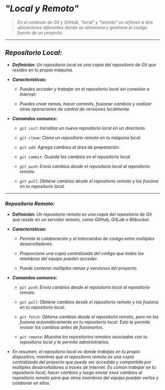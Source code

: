 <!-- Autor: Daniel Benjamin Perez Morales -->
<!-- GitHub: https://github.com/DanielPerezMoralesDev13 -->
<!-- Correo electrónico: danielperezdev@proton.me -->

# ***"Local y Remoto"***

> *En el contexto de Git y GitHub, "local" y "remoto" se refieren a dos ubicaciones diferentes donde se almacena y gestiona el código fuente de un proyecto.*

---

## ***Repositorio Local:***

- ***Definición:** Un repositorio local es una copia del repositorio de Git que resides en tu propia máquina.*

- ***Características:***
  
  - *Puedes acceder y trabajar en el repositorio local sin conexión a Internet.*
  
  - *Puedes crear ramas, hacer commits, fusionar cambios y realizar otras operaciones de control de versiones localmente.*

- ***Comandos comunes:***
  
  - *`git init`: Inicializa un nuevo repositorio local en un directorio.*
  
  - *`git clone`: Clona un repositorio remoto en tu máquina local.*
  
  - *`git add`: Agrega cambios al área de preparación.*
  
  - *`git commit`: Guarda los cambios en el repositorio local.*
  
  - *`git push`: Envía cambios desde el repositorio local al repositorio remoto.*
  
  - *`git pull`: Obtiene cambios desde el repositorio remoto y los fusiona en tu repositorio local.*

---

### ***Repositorio Remoto:***

- **Definición:** *Un repositorio remoto es una copia del repositorio de Git que reside en un servidor remoto, como GitHub, GitLab o Bitbucket.*

- ***Características:***
  
  - *Permite la colaboración y el intercambio de código entre múltiples desarrolladores.*
  
  - *Proporciona una copia centralizada del código que todos los miembros del equipo pueden acceder.*
  
  - *Puede contener múltiples ramas y versiones del proyecto.*

- ***Comandos comunes:***
  
  - *`git push`: Envía cambios desde el repositorio local al repositorio remoto.*
  
  - *`git pull`: Obtiene cambios desde el repositorio remoto y los fusiona en tu repositorio local.*
  
  - *`git fetch`: Obtiene cambios desde el repositorio remoto, pero no los fusiona automáticamente en tu repositorio local. Esto te permite revisar los cambios antes de fusionarlos.*
  
  - *`git remote`: Muestra los repositorios remotos asociados con tu repositorio local y te permite administrarlos.*

- *En resumen, el repositorio local es donde trabajas en tu propio dispositivo, mientras que el repositorio remoto es una copia centralizada del proyecto que puede ser accedida y compartida por múltiples desarrolladores a través de Internet. Es común trabajar en tu repositorio local, hacer cambios y luego enviar esos cambios al repositorio remoto para que otros miembros del equipo puedan verlos y colaborar en ellos.*
